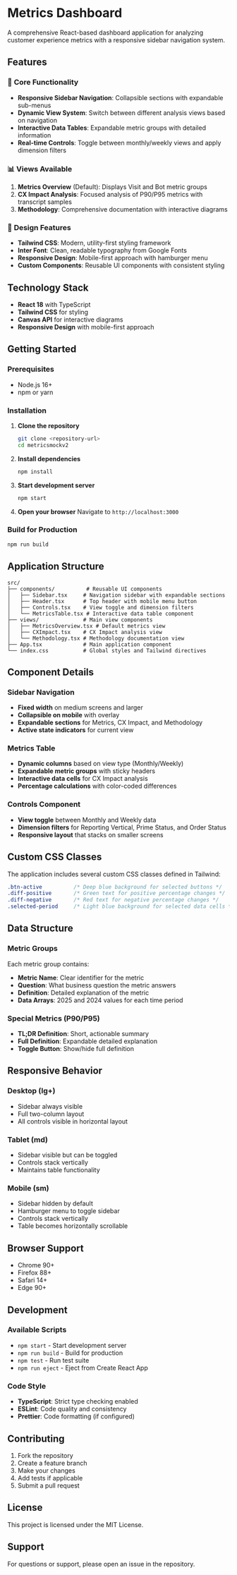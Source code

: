 # Metrics Dashboard

A comprehensive React-based dashboard application for analyzing customer experience metrics with a responsive sidebar navigation system.

## Features

### 🎯 **Core Functionality**
- **Responsive Sidebar Navigation**: Collapsible sections with expandable sub-menus
- **Dynamic View System**: Switch between different analysis views based on navigation
- **Interactive Data Tables**: Expandable metric groups with detailed information
- **Real-time Controls**: Toggle between monthly/weekly views and apply dimension filters

### 📊 **Views Available**
1. **Metrics Overview** (Default): Displays Visit and Bot metric groups
2. **CX Impact Analysis**: Focused analysis of P90/P95 metrics with transcript samples
3. **Methodology**: Comprehensive documentation with interactive diagrams

### 🎨 **Design Features**
- **Tailwind CSS**: Modern, utility-first styling framework
- **Inter Font**: Clean, readable typography from Google Fonts
- **Responsive Design**: Mobile-first approach with hamburger menu
- **Custom Components**: Reusable UI components with consistent styling

## Technology Stack

- **React 18** with TypeScript
- **Tailwind CSS** for styling
- **Canvas API** for interactive diagrams
- **Responsive Design** with mobile-first approach

## Getting Started

### Prerequisites
- Node.js 16+ 
- npm or yarn

### Installation

1. **Clone the repository**
   ```bash
   git clone <repository-url>
   cd metricsmockv2
   ```

2. **Install dependencies**
   ```bash
   npm install
   ```

3. **Start development server**
   ```bash
   npm start
   ```

4. **Open your browser**
   Navigate to `http://localhost:3000`

### Build for Production

```bash
npm run build
```

## Application Structure

```
src/
├── components/          # Reusable UI components
│   ├── Sidebar.tsx     # Navigation sidebar with expandable sections
│   ├── Header.tsx      # Top header with mobile menu button
│   ├── Controls.tsx    # View toggle and dimension filters
│   └── MetricsTable.tsx # Interactive data table component
├── views/              # Main view components
│   ├── MetricsOverview.tsx # Default metrics view
│   ├── CXImpact.tsx    # CX Impact analysis view
│   └── Methodology.tsx # Methodology documentation view
├── App.tsx             # Main application component
└── index.css           # Global styles and Tailwind directives
```

## Component Details

### Sidebar Navigation
- **Fixed width** on medium screens and larger
- **Collapsible on mobile** with overlay
- **Expandable sections** for Metrics, CX Impact, and Methodology
- **Active state indicators** for current view

### Metrics Table
- **Dynamic columns** based on view type (Monthly/Weekly)
- **Expandable metric groups** with sticky headers
- **Interactive data cells** for CX Impact analysis
- **Percentage calculations** with color-coded differences

### Controls Component
- **View toggle** between Monthly and Weekly data
- **Dimension filters** for Reporting Vertical, Prime Status, and Order Status
- **Responsive layout** that stacks on smaller screens

## Custom CSS Classes

The application includes several custom CSS classes defined in Tailwind:

```css
.btn-active          /* Deep blue background for selected buttons */
.diff-positive       /* Green text for positive percentage changes */
.diff-negative       /* Red text for negative percentage changes */
.selected-period     /* Light blue background for selected data cells */
```

## Data Structure

### Metric Groups
Each metric group contains:
- **Metric Name**: Clear identifier for the metric
- **Question**: What business question the metric answers
- **Definition**: Detailed explanation of the metric
- **Data Arrays**: 2025 and 2024 values for each time period

### Special Metrics (P90/P95)
- **TL;DR Definition**: Short, actionable summary
- **Full Definition**: Expandable detailed explanation
- **Toggle Button**: Show/hide full definition

## Responsive Behavior

### Desktop (lg+)
- Sidebar always visible
- Full two-column layout
- All controls visible in horizontal layout

### Tablet (md)
- Sidebar visible but can be toggled
- Controls stack vertically
- Maintains table functionality

### Mobile (sm)
- Sidebar hidden by default
- Hamburger menu to toggle sidebar
- Controls stack vertically
- Table becomes horizontally scrollable

## Browser Support

- Chrome 90+
- Firefox 88+
- Safari 14+
- Edge 90+

## Development

### Available Scripts

- `npm start` - Start development server
- `npm run build` - Build for production
- `npm test` - Run test suite
- `npm run eject` - Eject from Create React App

### Code Style

- **TypeScript**: Strict type checking enabled
- **ESLint**: Code quality and consistency
- **Prettier**: Code formatting (if configured)

## Contributing

1. Fork the repository
2. Create a feature branch
3. Make your changes
4. Add tests if applicable
5. Submit a pull request

## License

This project is licensed under the MIT License.

## Support

For questions or support, please open an issue in the repository.

